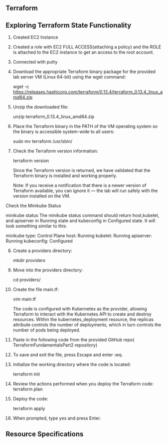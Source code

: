 ## Terraform

## Exploring Terraform State Functionality

1. Created EC2 Instance

2. Created a role with EC2 FULL ACCESS(attaching a policy) and the ROLE is attached to the EC2   instance to get an access to the root account.

3. Connected with putty

4. Download the appropriate Terraform binary package for the provided lab server VM (Linux   64-bit) using the wget command:
     
     wget -c https://releases.hashicorp.com/terraform/0.13.4/terraform_0.13.4_linux_amd64.zip

5. Unzip the downloaded file:
     
     unzip terraform_0.13.4_linux_amd64.zip

6. Place the Terraform binary in the PATH of the VM operating system so the binary is accessible system-wide to all users:
     
     sudo mv terraform /usr/sbin/

7. Check the Terraform version information:
     
     terraform version

     Since the Terraform version is returned, we have validated that the Terraform binary is installed and working properly.

    Note: If you receive a notification that there is a newer version of Terraform available, you can ignore it — the lab will run safely with the version installed on the VM.

Check the Minikube Status

minikube status
The minikube status command should return host,kubelet, and apiserver in Running state and kubeconfig in Configured state. It will look something similar to this:

minikube
type: Control Plane
host: Running
kubelet: Running
apiserver: Running
kubeconfig: Configured

8. Create a providers directory:
     
     mkdir providers

9. Move into the providers directory:
     
     cd providers/

10. Create the file main.tf:

     vim main.tf

     The code is configured with Kubernetes as the provider, allowing Terraform to interact with the Kubernetes API to create and destroy resources. Within the kubernetes_deployment resource, the replicas attribute controls the number of deployments, which in turn controls the number of pods being deployed.

11. Paste in the following code from the provided GitHub repo( TerraformFundamentalsPart2 repository)

12. To save and exit the file, press Escape and enter :wq.

13. Initialize the working directory where the code is located:

     terraform init

14. Review the actions performed when you deploy the Terraform code:
     terraform plan

15. Deploy the code:

     terraform apply

16. When prompted, type yes and press Enter.

## Resource Specifications

